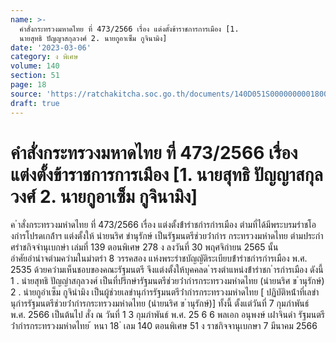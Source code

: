 ```yaml
---
name: >-
  คำสั่งกระทรวงมหาดไทย ที่ 473/2566 เรื่อง แต่งตั้งข้าราชการการเมือง [1.
  นายสุทธิ ปัญญาสกุลวงศ์ 2. นายกูอาเซ็ม กูจินามิง]
date: '2023-03-06'
category: ง พิเศษ
volume: 140
section: 51
page: 18
source: 'https://ratchakitcha.soc.go.th/documents/140D051S0000000001800.pdf'
draft: true
---
```


# คำสั่งกระทรวงมหาดไทย ที่ 473/2566 เรื่อง แต่งตั้งข้าราชการการเมือง [1. นายสุทธิ ปัญญาสกุลวงศ์ 2. นายกูอาเซ็ม กูจินามิง]

ค ําสั่งกระทรวงมหําดไทย ที่ 473/2566 เรื่อง แต่งตั้งข้ํารําชกํารกํารเมือง ตํามที่ได้มีพระบรมรําชโองกํารโปรดเกล้ําฯ แต่งตั้งให้ นํายนริศ ขํานุรักษ์ เป็นรัฐมนตรีช่วยว่ํากําร กระทรวงมหําดไทย ตํามประกําศรําชกิจจํานุเบกษํา เล่มที่ 139 ตอนพิเศษ 278 ง ลงวันที่ 30 พฤศจิกํายน 2565 นั้น อําศัยอํานําจตํามควํามในมําตรํา 8 วรรคสอง แห่งพระรําชบัญญัติระเบียบข้ํารําชกํารกํารเมือง พ.ศ. 2535 ด้วยควํามเห็นชอบของคณะรัฐมนตรี จึงแต่งตั้งให้บุคคลด ํารงตําแหน่งข้ํารําชก ํารกํารเมือง ดังนี้ 1 . นํายสุทธิ ปัญญําสกุลวงศ์ เป็นที่ปรึกษํารัฐมนตรีช่วยว่ํากํารกระทรวงมหําดไทย (นํายนริศ ข ํานุรักษ์) 2 . นํายกูอําเซ็ม กูจินํามิง เป็นผู้ช่วยเลขํานุกํารรัฐมนตรีว่ํากํารกระทรวงมหําดไทย [ ปฏิบัติหน้ําที่เลขํานุกํารรัฐมนตรีช่วยว่ํากํารกระทรวงมหําดไทย (นํายนริศ ข ํานุรักษ์)] ทั้งนี้ ตั้งแต่วันที่ 7 กุมภําพันธ์ พ.ศ. 2566 เป็นต้นไป สั่ง ณ วันที่ 1 3 กุมภําพันธ์ พ.ศ. 25 6 6 พลเอก อนุพงษ์ เผ่ําจินดํา รัฐมนตรีว่ํากํารกระทรวงมหําดไทย ้ หนา 18 ่ เลม 140 ตอนพิเศษ 51 ง ราชกิจจานุเบกษา 7 มีนาคม 2566
